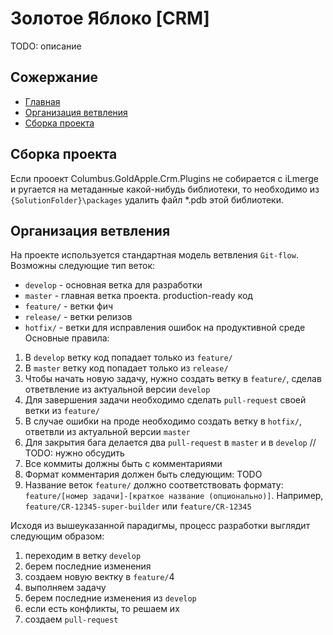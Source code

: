 # Золотое Яблоко [CRM]

TODO: описание

## Сожержание

* [Главная](#Золотое-Яблоко-`CRM`)
* [Организация ветвления](#Организация-ветвления)
* [Сборка проекта](#Сборка-проекта)

## Сборка проекта
Если прооект Columbus.GoldApple.Crm.Plugins не собирается с iLmerge и ругается на метаданные какой-нибудь библиотеки, то необходимо из `{SolutionFolder}\packages` удалить файл *.pdb этой библиотеки.

## Организация ветвления
На проекте используется стандартная модель ветвления `Git-flow`. Возможны следующие тип веток:
- `develop` - основная ветка для разработки
- `master` - главная ветка проекта. production-ready код
- `feature/` - ветки фич
- `release/` - ветки релизов
- `hotfix/` - ветки для исправления ошибок на продуктивной среде
Основные правила:
1) В `develop` ветку код попадает только из `feature/`
2) В `master` ветку код попадает только из `release/`
3) Чтобы начать новую задачу, нужно создать ветку в `feature/`, сделав ответвление из актуальной версии `develop`
4) Для завершения задачи необходимо сделать `pull-request` своей ветки из `feature/`
5) В случае ошибки на проде необходимо создать ветку в `hotfix/`, ответвли из актуальной версии `master`
6) Для закрытия бага делается два `pull-request` в `master` и в `develop` // TODO: нужно обсудить
7) Все коммиты должны быть с комментариями
8) Формат комментария должен быть следующим: TODO
9) Название веток `feature/` должно соответствовать формату: `feature/[номер задачи]-[краткое название (опционально)]`. Например, `feature/CR-12345-super-builder` или `feature/CR-12345`

Исходя из вышеуказанной парадигмы, процесс разработки выглядит следующим образом: 
1) переходим в ветку `develop`
2) берем последние изменения
3) создаем новую вектку в `feature/`4
4) выполняем задачу
5) берем последние изменения из `develop`
6) если есть конфликты, то решаем их
7) создаем `pull-request`